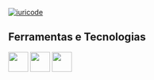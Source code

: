 [![iuricode](https://github-readme-stats.vercel.app/api/top-langs/?username=TheCaioSantos&hide=html&layout=compact&theme=default)](https://github.com/anuraghazra/github-readme-stats)


## Ferramentas e Tecnologias
<img src="https://cdn.jsdelivr.net/gh/devicons/devicon@latest/icons/php/php-original.svg" width="40" height="40" /> <img src="https://cdn.jsdelivr.net/gh/devicons/devicon@latest/icons/livewire/livewire-original-wordmark.svg" width="40" height="40" /> <img src="https://cdn.jsdelivr.net/gh/devicons/devicon@latest/icons/tailwindcss/tailwindcss-original-wordmark.svg" width="40" height="40"  />
